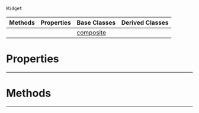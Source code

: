  `Widget`

|Methods|Properties|Base Classes|Derived Classes|
|---|---|---|---|
| | |[composite](https://github.com/PlasmaEngine/PlasmaDocs/tree/master/docs/C%2B%2B/code_reference/class_reference/composite.markdown)| |


 #  Properties


---  
 #  Methods


---  
 

 